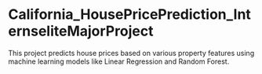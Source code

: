 # California_HousePricePrediction_InternseliteMajorProject
This project predicts house prices based on various property features using machine learning models like Linear Regression and Random Forest.

